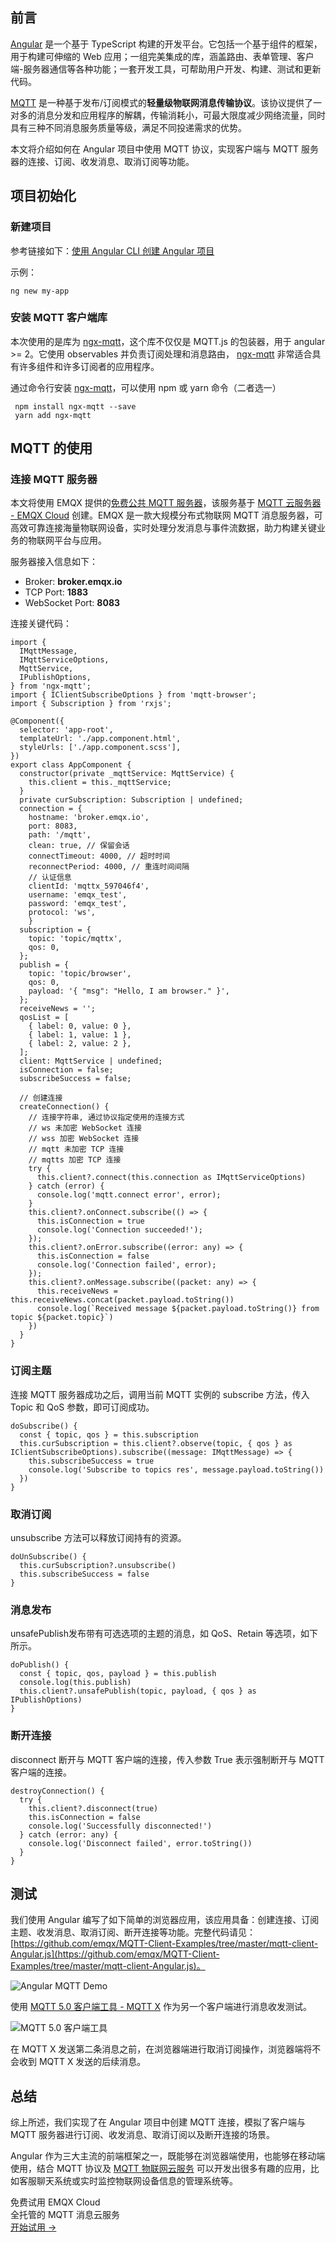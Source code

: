 ## 前言

[Angular](https://angular.io) 是一个基于 TypeScript 构建的开发平台。它包括一个基于组件的框架，用于构建可伸缩的 Web 应用；一组完美集成的库，涵盖路由、表单管理、客户端-服务器通信等各种功能；一套开发工具，可帮助用户开发、构建、测试和更新代码。

[MQTT](https://www.emqx.com/zh/mqtt) 是一种基于发布/订阅模式的**轻量级物联网消息传输协议**。该协议提供了一对多的消息分发和应用程序的解耦，传输消耗小，可最大限度减少网络流量，同时具有三种不同消息服务质量等级，满足不同投递需求的优势。

本文将介绍如何在 Angular 项目中使用 MQTT 协议，实现客户端与 MQTT 服务器的连接、订阅、收发消息、取消订阅等功能。

## 项目初始化

### 新建项目

参考链接如下：[使用 Angular CLI 创建 Angular 项目](https://angular.cn/guide/setup-local#install-the-angular-cli)

示例：

```
ng new my-app
```

### 安装 MQTT 客户端库

本次使用的是库为 [ngx-mqtt](https://sclausen.github.io/ngx-mqtt/)，这个库不仅仅是 MQTT.js 的包装器，用于 angular >= 2。它使用 observables 并负责订阅处理和消息路由， [ngx-mqtt](https://sclausen.github.io/ngx-mqtt/) 非常适合具有许多组件和许多订阅者的应用程序。

通过命令行安装 [ngx-mqtt](https://sclausen.github.io/ngx-mqtt/)，可以使用 npm 或 yarn 命令（二者选一）

```
 npm install ngx-mqtt --save
 yarn add ngx-mqtt
```

## MQTT 的使用

### 连接 MQTT 服务器

本文将使用 EMQX 提供的[免费公共 MQTT 服务器](https://www.emqx.com/zh/mqtt/public-mqtt5-broker)，该服务基于 [MQTT 云服务器 - EMQX Cloud](https://www.emqx.com/zh/cloud) 创建。EMQX 是一款大规模分布式物联网 MQTT 消息服务器，可高效可靠连接海量物联网设备，实时处理分发消息与事件流数据，助力构建关键业务的物联网平台与应用。

服务器接入信息如下：

- Broker: **broker.emqx.io**
- TCP Port: **1883**
- WebSocket Port: **8083**

连接关键代码：

```
import {
  IMqttMessage,
  IMqttServiceOptions,
  MqttService,
  IPublishOptions,
} from 'ngx-mqtt';
import { IClientSubscribeOptions } from 'mqtt-browser';
import { Subscription } from 'rxjs';

@Component({
  selector: 'app-root',
  templateUrl: './app.component.html',
  styleUrls: ['./app.component.scss'],
})
export class AppComponent {
  constructor(private _mqttService: MqttService) {
    this.client = this._mqttService;
  }
  private curSubscription: Subscription | undefined;
  connection = {
    hostname: 'broker.emqx.io',
    port: 8083,
    path: '/mqtt',
    clean: true, // 保留会话
    connectTimeout: 4000, // 超时时间
    reconnectPeriod: 4000, // 重连时间间隔
    // 认证信息
    clientId: 'mqttx_597046f4',
    username: 'emqx_test',
    password: 'emqx_test',
    protocol: 'ws',
    }
  subscription = {
    topic: 'topic/mqttx',
    qos: 0,
  };
  publish = {
    topic: 'topic/browser',
    qos: 0,
    payload: '{ "msg": "Hello, I am browser." }',
  };
  receiveNews = '';
  qosList = [
    { label: 0, value: 0 },
    { label: 1, value: 1 },
    { label: 2, value: 2 },
  ];
  client: MqttService | undefined;
  isConnection = false;
  subscribeSuccess = false;

  // 创建连接
  createConnection() {
    // 连接字符串, 通过协议指定使用的连接方式
    // ws 未加密 WebSocket 连接
    // wss 加密 WebSocket 连接
    // mqtt 未加密 TCP 连接
    // mqtts 加密 TCP 连接
    try {
      this.client?.connect(this.connection as IMqttServiceOptions)
    } catch (error) {
      console.log('mqtt.connect error', error);
    }
    this.client?.onConnect.subscribe(() => {
      this.isConnection = true
      console.log('Connection succeeded!');
    });
    this.client?.onError.subscribe((error: any) => {
      this.isConnection = false
      console.log('Connection failed', error);
    });
    this.client?.onMessage.subscribe((packet: any) => {
      this.receiveNews = this.receiveNews.concat(packet.payload.toString())
      console.log(`Received message ${packet.payload.toString()} from topic ${packet.topic}`)
    })
  }
}
```

### 订阅主题

连接 MQTT 服务器成功之后，调用当前 MQTT 实例的 subscribe 方法，传入 Topic 和 QoS 参数，即可订阅成功。

```
doSubscribe() {
  const { topic, qos } = this.subscription
  this.curSubscription = this.client?.observe(topic, { qos } as IClientSubscribeOptions).subscribe((message: IMqttMessage) => {
    this.subscribeSuccess = true
    console.log('Subscribe to topics res', message.payload.toString())
  })
}
```

### 取消订阅

unsubscribe 方法可以释放订阅持有的资源。

```
doUnSubscribe() {
  this.curSubscription?.unsubscribe()
  this.subscribeSuccess = false
}
```

### 消息发布

unsafePublish发布带有可选选项的主题的消息，如 QoS、Retain 等选项，如下所示。

```
doPublish() {
  const { topic, qos, payload } = this.publish
  console.log(this.publish)
  this.client?.unsafePublish(topic, payload, { qos } as IPublishOptions)
}
```

### 断开连接

disconnect 断开与 MQTT 客户端的连接，传入参数 True 表示强制断开与 MQTT 客户端的连接。

```
destroyConnection() {
  try {
    this.client?.disconnect(true)
    this.isConnection = false
    console.log('Successfully disconnected!')
  } catch (error: any) {
    console.log('Disconnect failed', error.toString())
  }
}
```

## 测试

我们使用 Angular 编写了如下简单的浏览器应用，该应用具备：创建连接、订阅主题、收发消息、取消订阅、断开连接等功能。完整代码请见：[https://github.com/emqx/MQTT-Client-Examples/tree/master/mqtt-client-Angular.js](https://github.com/emqx/MQTT-Client-Examples/tree/master/mqtt-client-Angular.js)。

![Angular MQTT Demo](https://assets.emqx.com/images/60a0b5943d2c96c1d66a96a68e671d22.png)

使用 [MQTT 5.0 客户端工具 - MQTT X](https://mqttx.app/zh) 作为另一个客户端进行消息收发测试。

![MQTT 5.0 客户端工具](https://assets.emqx.com/images/409493dd7b27f7744a805e286a337329.png)

在 MQTT X 发送第二条消息之前，在浏览器端进行取消订阅操作，浏览器端将不会收到 MQTT X 发送的后续消息。

## 总结

综上所述，我们实现了在 Angular 项目中创建 MQTT 连接，模拟了客户端与 MQTT 服务器进行订阅、收发消息、取消订阅以及断开连接的场景。

Angular 作为三大主流的前端框架之一，既能够在浏览器端使用，也能够在移动端使用，结合 MQTT 协议及 [MQTT 物联网云服务](https://www.emqx.com/zh/cloud) 可以开发出很多有趣的应用，比如客服聊天系统或实时监控物联网设备信息的管理系统等。



<section class="promotion">
    <div>
        免费试用 EMQX Cloud
        <div class="is-size-14 is-text-normal has-text-weight-normal">全托管的 MQTT 消息云服务</div>
    </div>
    <a href="https://accounts-zh.emqx.com/signup?continue=https://cloud.emqx.com/console/deployments/0?oper=new" class="button is-gradient px-5">开始试用 →</a>
</section>
